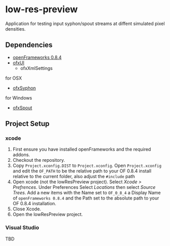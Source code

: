 # low-res-preview
Application for testing input syphon/spout streams at diffent simulated pixel densities. 

## Dependencies

- [openFrameworks 0.8.4](http://openframeworks.cc/)
- [ofxUI](https://github.com/rezaali/ofxUI)
    - ofxXmlSettings

for OSX

- [ofxSyphon](https://github.com/astellato/ofxSyphon)

for Windows

- [ofxSpout](https://github.com/Mat-Loz/ofxSpout)

## Project Setup
### xcode

1. First ensure you have installed openFrameworks and the required addons.
2. Checkout the repository.
3. Copy `Project.xconfig.DIST` to `Project.xconfig`. Open `Project.xconfig` and edit the `OF_PATH` to be the relative path to your OF 0.8.4 install relative to the current folder, also adjust the `#include` path
4. Open xcode (not the lowResPreview project). Select _Xcode > Prefrences_. Under Preferences Select _Locations_ then select _Source Trees_. Add a new items with the Name set to `OF_0_8_4` a Display Name of `openFrameworks 0.8.4` and the Path set to the absolute path to your OF 0.8.4 installation. 
5. Close Xcode.
6. Open the lowResPreview project.


### Visual Studio

TBD
